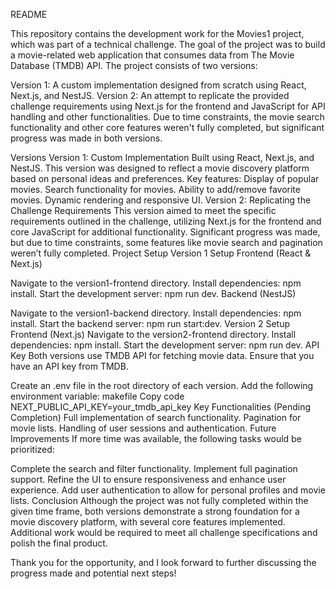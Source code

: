 README


This repository contains the development work for the Movies1 project, which was part of a technical challenge. The goal of the project was to build a movie-related web application that consumes data from The Movie Database (TMDB) API. The project consists of two versions:

Version 1: A custom implementation designed from scratch using React, Next.js, and NestJS.
Version 2: An attempt to replicate the provided challenge requirements using Next.js for the frontend and JavaScript for API handling and other functionalities.
Due to time constraints, the movie search functionality and other core features weren't fully completed, but significant progress was made in both versions.

Versions
Version 1: Custom Implementation
Built using React, Next.js, and NestJS.
This version was designed to reflect a movie discovery platform based on personal ideas and preferences.
Key features:
Display of popular movies.
Search functionality for movies.
Ability to add/remove favorite movies.
Dynamic rendering and responsive UI.
Version 2: Replicating the Challenge Requirements
This version aimed to meet the specific requirements outlined in the challenge, utilizing Next.js for the frontend and core JavaScript for additional functionality.
Significant progress was made, but due to time constraints, some features like movie search and pagination weren’t fully completed.
Project Setup
Version 1 Setup
Frontend (React & Next.js)

Navigate to the version1-frontend directory.
Install dependencies: npm install.
Start the development server: npm run dev.
Backend (NestJS)

Navigate to the version1-backend directory.
Install dependencies: npm install.
Start the backend server: npm run start:dev.
Version 2 Setup
Frontend (Next.js)
Navigate to the version2-frontend directory.
Install dependencies: npm install.
Start the development server: npm run dev.
API Key
Both versions use TMDB API for fetching movie data. Ensure that you have an API key from TMDB.

Create an .env file in the root directory of each version.
Add the following environment variable:
makefile
Copy code
NEXT_PUBLIC_API_KEY=your_tmdb_api_key
Key Functionalities (Pending Completion)
Full implementation of search functionality.
Pagination for movie lists.
Handling of user sessions and authentication.
Future Improvements
If more time was available, the following tasks would be prioritized:

Complete the search and filter functionality.
Implement full pagination support.
Refine the UI to ensure responsiveness and enhance user experience.
Add user authentication to allow for personal profiles and movie lists.
Conclusion
Although the project was not fully completed within the given time frame, both versions demonstrate a strong foundation for a movie discovery platform, with several core features implemented. Additional work would be required to meet all challenge specifications and polish the final product.

Thank you for the opportunity, and I look forward to further discussing the progress made and potential next steps!